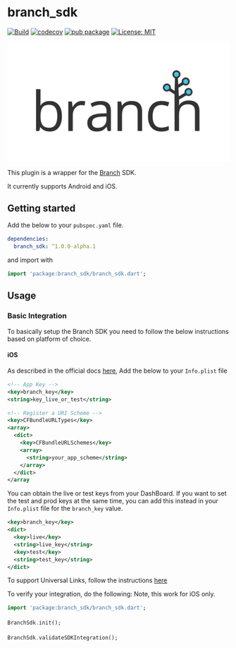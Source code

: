 # branch_sdk

[![Build](https://github.com/francis94c/branch_sdk/actions/workflows/main.yml/badge.svg)](https://github.com/francis94c/branch_sdk/actions/workflows/main.yml) [![codecov](https://codecov.io/gh/francis94c/branch_sdk/branch/master/graph/badge.svg?token=KCPSZJHEO9)](https://codecov.io/gh/francis94c/branch_sdk) [![pub package](https://img.shields.io/pub/v/branch_sdk.svg)](https://pub.dev/packages/branch_sdk) [![License: MIT](https://img.shields.io/badge/License-MIT-yellow.svg)](https://opensource.org/licenses/MIT)

![Branch](https://github.com/francis94c/branch_sdk/blob/master/assets/images/branch.png?raw=true)

This plugin is a wrapper for the [Branch](https://branch.io) SDK.

It currently supports Android and iOS.

## Getting started

Add the below to your `pubspec.yaml` file.

```yaml
dependencies:
  branch_sdk: ^1.0.0-alpha.1
```

and import with

```dart
import 'package:branch_sdk/branch_sdk.dart';
```

## Usage

### Basic Integration

To basically setup the Branch SDK you need to follow the below instructions based on platform of choice.

#### iOS

As described in the official docs [here](https://help.branch.io/developers-hub/docs/ios-full-reference#register-your-app), Add the below to your `Info.plist` file

```xml
<!-- App Key -->
<key>branch_key</key>
<string>key_live_or_test</string>
```

```xml
<!-- Register a URI Scheme -->
<key>CFBundleURLTypes</key>
<array>
  <dict>
    <key>CFBundleURLSchemes</key>
	<array>
	  <string>your_app_scheme</string>
	</array>
  </dict>
</array
```

You can obtain the live or test keys from your DashBoard. If you want to set the test and prod keys at the same time, you can add this instead in your `Info.plist` file for the `branch_key` value.

```xml
<key>branch_key</key>
<dict>
  <key>live</key>
  <string>live_key</string>
  <key>test</key>
  <string>test_key</string>
</dict>
```

To support Universal Links, follow the instructions [here](https://help.branch.io/developers-hub/docs/ios-full-reference#support-universal-linking-ios-9-and-above)

To verify your integration, do the following: Note, this work for iOS only.

```dart
import 'package:branch_sdk/branch_sdk.dart';

BranchSdk.init();

BranchSdk.validateSDKIntegration();
```